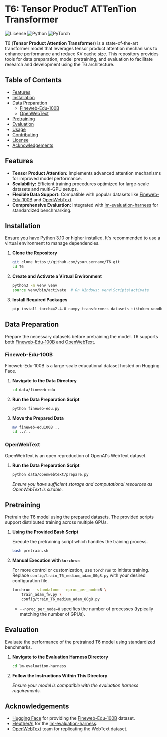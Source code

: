 # T6: Tensor ProducT ATTenTion Transformer

![License](https://img.shields.io/badge/license-MIT-blue.svg)
![Python](https://img.shields.io/badge/python-3.10%2B-blue.svg)
![PyTorch](https://img.shields.io/badge/PyTorch-2.4.0-orange.svg)

T6 (**Tensor Product Attention Transformer**) is a state-of-the-art transformer model that leverages tensor product attention mechanisms to enhance performance and reduce KV cache size. This repository provides tools for data preparation, model pretraining, and evaluation to facilitate research and development using the T6 architecture.

## Table of Contents

- [Features](#features)
- [Installation](#installation)
- [Data Preparation](#data-preparation)
  - [Fineweb-Edu-100B](#fineweb-edu-100b)
  - [OpenWebText](#openwebtext)
- [Pretraining](#pretraining)
- [Evaluation](#evaluation)
- [Usage](#usage)
- [Contributing](#contributing)
- [License](#license)
- [Acknowledgements](#acknowledgements)

## Features

- **Tensor Product Attention:** Implements advanced attention mechanisms for improved model performance.
- **Scalability:** Efficient training procedures optimized for large-scale datasets and multi-GPU setups.
- **Flexible Data Support:** Compatible with popular datasets like [Fineweb-Edu-100B](https://huggingface.co/datasets/HuggingFaceFW/fineweb-edu/) and [OpenWebText](https://openwebtext2.readthedocs.io/en/latest/).
- **Comprehensive Evaluation:** Integrated with [lm-evaluation-harness](https://github.com/EleutherAI/lm-evaluation-harness) for standardized benchmarking.

## Installation

Ensure you have Python 3.10 or higher installed. It's recommended to use a virtual environment to manage dependencies.

1. **Clone the Repository**

   ```bash
   git clone https://github.com/yourusername/T6.git
   cd T6
   ```

2. **Create and Activate a Virtual Environment**

   ```bash
   python3 -m venv venv
   source venv/bin/activate  # On Windows: venv\Scripts\activate
   ```

3. **Install Required Packages**

   ```bash
   pip install torch==2.4.0 numpy transformers datasets tiktoken wandb tqdm
   ```

## Data Preparation

Prepare the necessary datasets before pretraining the model. T6 supports both [Fineweb-Edu-100B](https://huggingface.co/datasets/HuggingFaceFW/fineweb-edu/) and [OpenWebText](https://openwebtext2.readthedocs.io/en/latest/).

### Fineweb-Edu-100B

Fineweb-Edu-100B is a large-scale educational dataset hosted on Hugging Face.

1. **Navigate to the Data Directory**

   ```bash
   cd data/fineweb-edu
   ```

2. **Run the Data Preparation Script**

   ```bash
   python fineweb-edu.py
   ```

3. **Move the Prepared Data**

   ```bash
   mv fineweb-edu100B ..
   cd ../..
   ```

### OpenWebText

OpenWebText is an open reproduction of OpenAI's WebText dataset.

1. **Run the Data Preparation Script**

   ```bash
   python data/openwebtext/prepare.py
   ```

   *Ensure you have sufficient storage and computational resources as OpenWebText is sizable.*

## Pretraining

Pretrain the T6 model using the prepared datasets. The provided scripts support distributed training across multiple GPUs.

1. **Using the Provided Bash Script**

   Execute the pretraining script which handles the training process.

   ```bash
   bash pretrain.sh
   ```

2. **Manual Execution with `torchrun`**

   For more control or customization, use `torchrun` to initiate training. Replace `config/train_T6_medium_adam_80g8.py` with your desired configuration file.

   ```bash
   torchrun --standalone --nproc_per_node=8 \
       train_adam_fw.py \
       config/train_T6_medium_adam_80g8.py
   ```

   - `--nproc_per_node=8` specifies the number of processes (typically matching the number of GPUs).

## Evaluation

Evaluate the performance of the pretrained T6 model using standardized benchmarks.

1. **Navigate to the Evaluation Harness Directory**

   ```bash
   cd lm-evaluation-harness
   ```

2. **Follow the Instructions Within This Directory**

   *Ensure your model is compatible with the evaluation harness requirements.*

## Acknowledgements

- [Hugging Face](https://huggingface.co/) for providing the [Fineweb-Edu-100B](https://huggingface.co/datasets/HuggingFaceFW/fineweb-edu/) dataset.
- [EleutherAI](https://www.eleuther.ai/) for the [lm-evaluation-harness](https://github.com/EleutherAI/lm-evaluation-harness).
- [OpenWebText](https://openwebtext2.readthedocs.io/en/latest/) team for replicating the WebText dataset.
